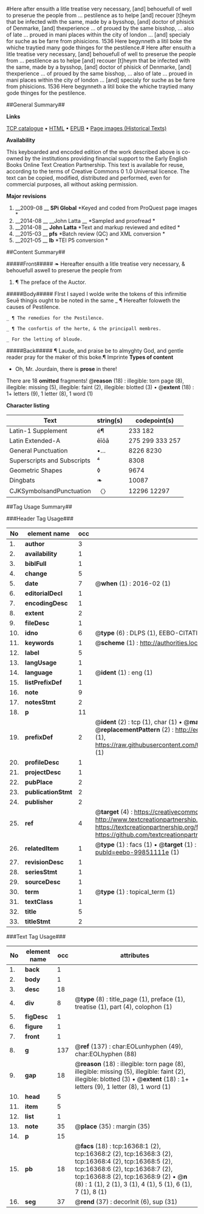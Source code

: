#Here after ensuith a litle treatise very necessary, [and] behouefull of well to preserue the people from ... pestilence as to helpe [and] recouer [t]heym that be infected with the same, made by a bysshop, [and] doctor of phisick of Denmarke, [and] thexperience ... of proued by the same bisshop, ... also of late ... proued in mani places within the city of london ... [and] specialy for suche as be farre from phisicions. 1536 Here begynneth a litil boke the whiche traytied many gode thinges for the pestilence.#
Here after ensuith a litle treatise very necessary, [and] behouefull of well to preserue the people from ... pestilence as to helpe [and] recouer [t]heym that be infected with the same, made by a bysshop, [and] doctor of phisick of Denmarke, [and] thexperience ... of proued by the same bisshop, ... also of late ... proued in mani places within the city of london ... [and] specialy for suche as be farre from phisicions. 1536
Here begynneth a litil boke the whiche traytied many gode thinges for the pestilence.

##General Summary##

**Links**

[TCP catalogue](http://www.ota.ox.ac.uk/tcp/)  • 
[HTML](http://tei.it.ox.ac.uk/tcp/Texts-HTML/free/A17/A17933.html)  • 
[EPUB](http://tei.it.ox.ac.uk/tcp/Texts-EPUB/free/A17/A17933.epub) • 
[Page images (Historical Texts)](https://historicaltexts.jisc.ac.uk/eebo-99851111e)

**Availability**

This keyboarded and encoded edition of the work described above is co-owned by the
    institutions providing financial support to the Early English Books Online Text Creation
    Partnership. This text is available for reuse, according to the terms of  Creative Commons 0 1.0 Universal
    licence. The text can be copied, modified, distributed and performed, even for commercial
    purposes, all without asking permission.

**Major revisions**

1. __2009-08 __ __SPi Global__ *Keyed and coded from ProQuest page images *
1. __2014-08 __ __John Latta __ *Sampled and proofread *
1. __2014-08 __ __John Latta__ *Text and markup reviewed and edited *
1. __2015-03 __ __pfs__ *Batch review (QC) and XML conversion *
1. __2021-05 __ __lb__ *TEI P5 conversion *

##Content Summary##

#####Front#####
❧ Hereafter ensuith a litle treatise very necessary, & behouefull aswell to preserue the people from
1. ¶ The preface of the Auctor.

#####Body#####
FIrst I sayed I wolde write the tokens of this infirmitie Seuē thingis ought to be noted in the same
    _ ¶ Hereafter foloweth the causes of Pestilence.

    _ ¶ The remedies for the Pestilence.

    _ ¶ The confortis of the herte, & the principall membres.

    _ For the letting of bloude.

#####Back#####
¶ Laude, and praise be to almyghty God, and gentle reader pray for the maker of this boke.¶ Imprinte
**Types of content**

  * Oh, Mr. Jourdain, there is **prose** in there!

There are 18 **omitted** fragments! 
 @__reason__ (18) : illegible: torn page (8), illegible: missing (5), illegible: faint (2), illegible: blotted (3)  •  @__extent__ (18) : 1+ letters (9), 1 letter (8), 1 word (1)

**Character listing**


|Text|string(s)|codepoint(s)|
|---|---|---|
|Latin-1 Supplement|é¶|233 182|
|Latin Extended-A|ēīōā|275 299 333 257|
|General Punctuation|•…|8226 8230|
|Superscripts             and Subscripts|⁴|8308|
|Geometric Shapes|◊|9674|
|Dingbats|❧|10087|
|CJKSymbolsandPunctuation|〈〉|12296 12297|

##Tag Usage Summary##

###Header Tag Usage###

|No|element name|occ|attributes|
|---|---|---|---|
|1.|__author__|3||
|2.|__availability__|1||
|3.|__biblFull__|1||
|4.|__change__|5||
|5.|__date__|7| @__when__ (1) : 2016-02 (1)|
|6.|__editorialDecl__|1||
|7.|__encodingDesc__|1||
|8.|__extent__|2||
|9.|__fileDesc__|1||
|10.|__idno__|6| @__type__ (6) : DLPS (1), EEBO-CITATION (1), VID (1), EEBO-PROQUEST (1), STC (2)|
|11.|__keywords__|1| @__scheme__ (1) : http://authorities.loc.gov/ (1)|
|12.|__label__|5||
|13.|__langUsage__|1||
|14.|__language__|1| @__ident__ (1) : eng (1)|
|15.|__listPrefixDef__|1||
|16.|__note__|9||
|17.|__notesStmt__|2||
|18.|__p__|11||
|19.|__prefixDef__|2| @__ident__ (2) : tcp (1), char (1)  •  @__matchPattern__ (2) : ([0-9\-]+):([0-9IVX]+) (1), (.+) (1)  •  @__replacementPattern__ (2) : http://eebo.chadwyck.com/downloadtiff?vid=$1&page=$2 (1), https://raw.githubusercontent.com/textcreationpartnership/Texts/master/tcpchars.xml#$1 (1)|
|20.|__profileDesc__|1||
|21.|__projectDesc__|1||
|22.|__pubPlace__|2||
|23.|__publicationStmt__|2||
|24.|__publisher__|2||
|25.|__ref__|4| @__target__ (4) : https://creativecommons.org/publicdomain/zero/1.0/ (1), http://www.textcreationpartnership.org/docs/. (1), https://textcreationpartnership.org/faq/#faq05 (1), https://github.com/textcreationpartnership (1)|
|26.|__relatedItem__|1| @__type__ (1) : facs (1)  •  @__target__ (1) : https://data.historicaltexts.jisc.ac.uk/view?pubId=eebo-99851111e (1)|
|27.|__revisionDesc__|1||
|28.|__seriesStmt__|1||
|29.|__sourceDesc__|1||
|30.|__term__|1| @__type__ (1) : topical_term (1)|
|31.|__textClass__|1||
|32.|__title__|5||
|33.|__titleStmt__|2||


###Text Tag Usage###

|No|element name|occ|attributes|
|---|---|---|---|
|1.|__back__|1||
|2.|__body__|1||
|3.|__desc__|18||
|4.|__div__|8| @__type__ (8) : title_page (1), preface (1), treatise (1), part (4), colophon (1)|
|5.|__figDesc__|1||
|6.|__figure__|1||
|7.|__front__|1||
|8.|__g__|137| @__ref__ (137) : char:EOLunhyphen (49), char:EOLhyphen (88)|
|9.|__gap__|18| @__reason__ (18) : illegible: torn page (8), illegible: missing (5), illegible: faint (2), illegible: blotted (3)  •  @__extent__ (18) : 1+ letters (9), 1 letter (8), 1 word (1)|
|10.|__head__|5||
|11.|__item__|5||
|12.|__list__|1||
|13.|__note__|35| @__place__ (35) : margin (35)|
|14.|__p__|15||
|15.|__pb__|18| @__facs__ (18) : tcp:16368:1 (2), tcp:16368:2 (2), tcp:16368:3 (2), tcp:16368:4 (2), tcp:16368:5 (2), tcp:16368:6 (2), tcp:16368:7 (2), tcp:16368:8 (2), tcp:16368:9 (2)  •  @__n__ (8) : 1 (1), 2 (1), 3 (1), 4 (1), 5 (1), 6 (1), 7 (1), 8 (1)|
|16.|__seg__|37| @__rend__ (37) : decorInit (6), sup (31)|
